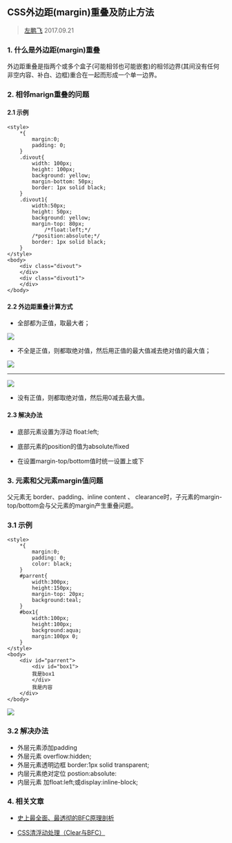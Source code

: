 ## CSS外边距(margin)重叠及防止方法


> [左鹏飞](https://github.com/zuopf769) 2017.09.21


### 1. 什么是外边距(margin)重叠

外边距重叠是指两个或多个盒子(可能相邻也可能嵌套)的相邻边界(其间没有任何非空内容、补白、边框)重合在一起而形成一个单一边界。



### 2. 相邻marign重叠的问题


#### 2.1 示例

```
<style>
    *{
        margin:0;
        padding: 0;
    }
    .divout{
        width: 100px;
        height: 100px;
        background: yellow;
        margin-bottom: 50px;
        border: 1px solid black;
    }
    .divout1{
        width:50px;
        height: 50px;
        background: yellow;
        margin-top: 80px;
            /*float:left;*/
        /*position:absolute;*/
        border: 1px solid black;
    }
</style>
<body>
    <div class="divout">        
    </div>
    <div class="divout1">        
    </div>
</body>

```


#### 2.2 外边距重叠计算方式

+ 全部都为正值，取最大者；

![](https://github.com/zuopf769/notebook/blob/master/fe/CSS%E5%A4%96%E8%BE%B9%E8%B7%9D(margin)%E9%87%8D%E5%8F%A0%E5%8F%8A%E9%98%B2%E6%AD%A2%E6%96%B9%E6%B3%95/1.jpg)

+ 不全是正值，则都取绝对值，然后用正值的最大值减去绝对值的最大值；

![](https://github.com/zuopf769/notebook/blob/master/fe/CSS%E5%A4%96%E8%BE%B9%E8%B7%9D(margin)%E9%87%8D%E5%8F%A0%E5%8F%8A%E9%98%B2%E6%AD%A2%E6%96%B9%E6%B3%95/2.jpg)

---

![](https://github.com/zuopf769/notebook/blob/master/fe/CSS%E5%A4%96%E8%BE%B9%E8%B7%9D(margin)%E9%87%8D%E5%8F%A0%E5%8F%8A%E9%98%B2%E6%AD%A2%E6%96%B9%E6%B3%95/3.jpg)

+ 没有正值，则都取绝对值，然后用0减去最大值。

#### 2.3 解决办法

+ 底部元素设置为浮动 float:left;

+ 底部元素的position的值为absolute/fixed

+ 在设置margin-top/bottom值时统一设置上或下


### 3. 元素和父元素margin值问题

父元素无 border、padding、inline content 、 clearance时，子元素的margin-top/bottom会与父元素的margin产生重叠问题。

### 3.1 示例

```
<style>
    *{
        margin:0;
        padding: 0;
        color: black;
    }
    #parrent{
        width:300px;
        height:150px;
        margin-top: 20px;
        background:teal;
    }
    #box1{
        width:100px;
        height:100px;
        background:aqua;
        margin:100px 0;
    }
</style>
<body>
    <div id="parrent">
        <div id="box1">
        我是box1
        </div>
        我是内容
    </div>
</body>
```

![](https://github.com/zuopf769/notebook/blob/master/fe/CSS%E5%A4%96%E8%BE%B9%E8%B7%9D(margin)%E9%87%8D%E5%8F%A0%E5%8F%8A%E9%98%B2%E6%AD%A2%E6%96%B9%E6%B3%95/4.jpg)

### 3.2 解决办法

+ 外层元素添加padding
+ 外层元素 overflow:hidden;
+ 外层元素透明边框 border:1px solid transparent;
+ 内层元素绝对定位 postion:absolute:
+ 内层元素 加float:left;或display:inline-block;


### 4. 相关文章

+ [史上最全面、最透彻的BFC原理剖析](https://github.com/zuopf769/notebook/blob/master/fe/BFC%E5%8E%9F%E7%90%86%E5%89%96%E6%9E%90/README.md)

+ [CSS清浮动处理（Clear与BFC）](http://www.cnblogs.com/dolphinX/p/3508869.html)
